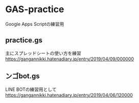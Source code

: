 # GAS-practice

Google Apps Scriptの練習用

## practice.gs
主にスプレッドシートの使い方を練習
https://gangannikki.hatenadiary.jp/entry/2019/04/09/000000

## ンゴbot.gs
LINE BOTの練習用として
https://gangannikki.hatenadiary.jp/entry/2019/04/06/120000
